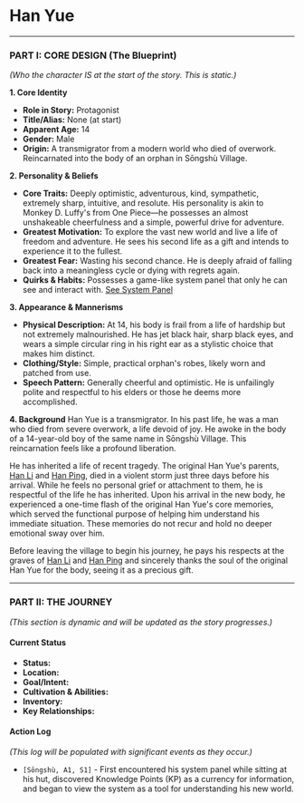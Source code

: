 # Han Yue

---

### **PART I: CORE DESIGN (The Blueprint)**
*(Who the character IS at the start of the story. This is static.)*

**1. Core Identity**
* **Role in Story:** Protagonist
* **Title/Alias:** None (at start)
* **Apparent Age:** 14
* **Gender:** Male
* **Origin:** A transmigrator from a modern world who died of overwork. Reincarnated into the body of an orphan in Sōngshù Village.

**2. Personality & Beliefs**
* **Core Traits:** Deeply optimistic, adventurous, kind, sympathetic, extremely sharp, intuitive, and resolute. His personality is akin to Monkey D. Luffy's from One Piece—he possesses an almost unshakeable cheerfulness and a simple, powerful drive for adventure.
* **Greatest Motivation:** To explore the vast new world and live a life of freedom and adventure. He sees his second life as a gift and intends to experience it to the fullest.
* **Greatest Fear:** Wasting his second chance. He is deeply afraid of falling back into a meaningless cycle or dying with regrets again.
* **Quirks & Habits:** Possesses a game-like system panel that only he can see and interact with. [See System Panel](./system_panel.md)

**3. Appearance & Mannerisms**
* **Physical Description:** At 14, his body is frail from a life of hardship but not extremely malnourished. He has jet black hair, sharp black eyes, and wears a simple circular ring in his right ear as a stylistic choice that makes him distinct.
* **Clothing/Style:** Simple, practical orphan's robes, likely worn and patched from use.
* **Speech Pattern:** Generally cheerful and optimistic. He is unfailingly polite and respectful to his elders or those he deems more accomplished.

**4. Background**
Han Yue is a transmigrator. In his past life, he was a man who died from severe overwork, a life devoid of joy. He awoke in the body of a 14-year-old boy of the same name in Sōngshù Village. This reincarnation feels like a profound liberation.

He has inherited a life of recent tragedy. The original Han Yue's parents, [Han Li](./han_li.md) and [Han Ping](./han_ping.md), died in a violent storm just three days before his arrival. While he feels no personal grief or attachment to them, he is respectful of the life he has inherited. Upon his arrival in the new body, he experienced a one-time flash of the original Han Yue's core memories, which served the functional purpose of helping him understand his immediate situation. These memories do not recur and hold no deeper emotional sway over him.

Before leaving the village to begin his journey, he pays his respects at the graves of [Han Li](./han_li.md) and [Han Ping](./han_ping.md) and sincerely thanks the soul of the original Han Yue for the body, seeing it as a precious gift.

---

### **PART II: THE JOURNEY**
*(This section is dynamic and will be updated as the story progresses.)*

#### **Current Status**
* **Status:**
* **Location:**
* **Goal/Intent:**
* **Cultivation & Abilities:**
* **Inventory:**
* **Key Relationships:**

#### **Action Log**
*(This log will be populated with significant events as they occur.)*

* `[Sōngshù, A1, S1]` - First encountered his system panel while sitting at his hut, discovered Knowledge Points (KP) as a currency for information, and began to view the system as a tool for understanding his new world.
